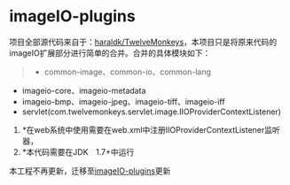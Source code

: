 # imageIO-plugins
项目全部源代码来自于：[haraldk/TwelveMonkeys](https://github.com/haraldk/TwelveMonkeys)，本项目只是将原来代码的imageIO扩展部分进行简单的合并。合并的具体模块如下：
>- common-image、common-io、common-lang
- imageio-core、imageio-metadata
- imageio-bmp、imageio-jpeg、imageio-tiff、imageio-iff
- servlet(com.twelvemonkeys.servlet.image.IIOProviderContextListener)
	 
1. *在web系统中使用需要在web.xml中注册IIOProviderContextListener监听器，
2. *本代码需要在JDK　1.7+中运行

本工程不再更新，迁移至[imageIO-plugins](https://git.oschina.net/shuqi/imageIO-plugins.git)更新
